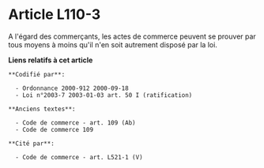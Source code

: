 # Article L110-3

A l'égard des commerçants, les actes de commerce peuvent se prouver par tous moyens à moins qu'il n'en soit autrement disposé
par la loi.

**Liens relatifs à cet article**

	**Codifié par**:

	  - Ordonnance 2000-912 2000-09-18
	  - Loi n°2003-7 2003-01-03 art. 50 I (ratification)

	**Anciens textes**:

	  - Code de commerce - art. 109 (Ab)
	  - Code de commerce 109

	**Cité par**:

	  - Code de commerce - art. L521-1 (V)
